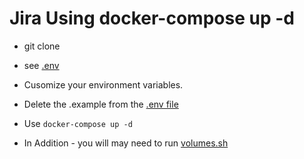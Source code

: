 # Jira Using docker-compose up -d

* git clone 

* see [.env](.envUrl)

* Cusomize your environment variables.

* Delete the .example from the [.env file](.envFileUrl)

* Use ```docker-compose up -d```

* In Addition - you will may need to run [volumes.sh](volumesUrl)


